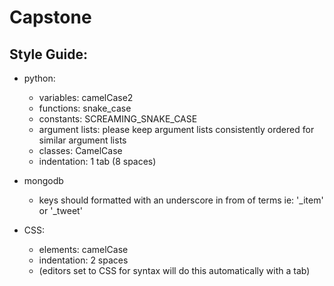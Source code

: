 # Capstone

## Style Guide:
* python:
  * variables: camelCase2
  * functions: snake_case
  * constants: SCREAMING_SNAKE_CASE
  * argument lists: please keep argument lists consistently ordered for similar argument lists
  * classes: CamelCase
  * indentation: 1 tab (8 spaces)

* mongodb
  * keys should formatted with an underscore in from of terms ie: '_item' or '_tweet'

* CSS:
  * elements: camelCase
  * indentation: 2 spaces 
   * (editors set to CSS for syntax will do this automatically with a tab)
 
 
